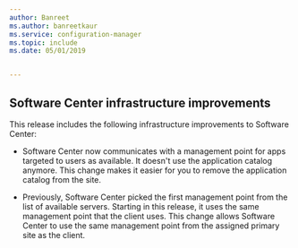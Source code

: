 ```yaml
---
author: Banreet
ms.author: banreetkaur
ms.service: configuration-manager
ms.topic: include
ms.date: 05/01/2019


---
```


## <a name="bkmk_swctr"></a> Software Center infrastructure improvements

<!--3555950-->

This release includes the following infrastructure improvements to Software Center:

- Software Center now communicates with a management point for apps targeted to users as available. It doesn't use the application catalog anymore. This change makes it easier for you to remove the application catalog from the site.

- Previously, Software Center picked the first management point from the list of available servers. Starting in this release, it uses the same management point that the client uses. This change allows Software Center to use the same management point from the assigned primary site as the client.
